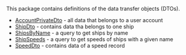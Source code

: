This package contains definitions of the data transfer objects (DTOs).

* [AccountPrivateDto](AccountPrivateDto.kt) - all data that belongs to a user account
* [ShipDto](ShipDto.kt) - contains data tha belongs to one ship
* [ShipsByName](ShipsByName.kt) - a query to get ships by name
* [ShipSpeeds](ShipSpeeds.kt) - a query to get speeds of ships with a given name
* [SpeedDto](SpeedDto.kt) - contains data of a speed record
